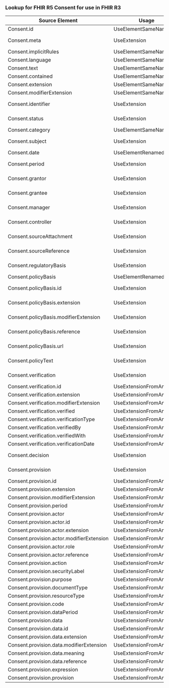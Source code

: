 ### Lookup for FHIR R5 Consent for use in FHIR R3

| Source Element | Usage | Target |
| -------------- | ----- | ------ |
| Consent.id | UseElementSameName | Consent.id |
| Consent.meta | UseExtension | http://hl7.org/fhir/5.0/StructureDefinition/extension-Consent.meta |
| Consent.implicitRules | UseElementSameName | Consent.implicitRules |
| Consent.language | UseElementSameName | Consent.language |
| Consent.text | UseElementSameName | Consent.text |
| Consent.contained | UseElementSameName | Consent.contained |
| Consent.extension | UseElementSameName | Consent.extension |
| Consent.modifierExtension | UseElementSameName | Consent.modifierExtension |
| Consent.identifier | UseExtension | http://hl7.org/fhir/5.0/StructureDefinition/extension-Consent.identifier |
| Consent.status | UseExtension | http://hl7.org/fhir/5.0/StructureDefinition/extension-Consent.status |
| Consent.category | UseElementSameName | Consent.category |
| Consent.subject | UseExtension | http://hl7.org/fhir/5.0/StructureDefinition/extension-Consent.subject |
| Consent.date | UseElementRenamed | Consent.dateTime |
| Consent.period | UseExtension | http://hl7.org/fhir/5.0/StructureDefinition/extension-Consent.period |
| Consent.grantor | UseExtension | http://hl7.org/fhir/5.0/StructureDefinition/extension-Consent.grantor |
| Consent.grantee | UseExtension | http://hl7.org/fhir/5.0/StructureDefinition/extension-Consent.grantee |
| Consent.manager | UseExtension | http://hl7.org/fhir/5.0/StructureDefinition/extension-Consent.manager |
| Consent.controller | UseExtension | http://hl7.org/fhir/5.0/StructureDefinition/extension-Consent.controller |
| Consent.sourceAttachment | UseExtension | http://hl7.org/fhir/5.0/StructureDefinition/extension-Consent.sourceAttachment |
| Consent.sourceReference | UseExtension | http://hl7.org/fhir/5.0/StructureDefinition/extension-Consent.sourceReference |
| Consent.regulatoryBasis | UseExtension | http://hl7.org/fhir/5.0/StructureDefinition/extension-Consent.regulatoryBasis |
| Consent.policyBasis | UseElementRenamed | Consent.policy |
| Consent.policyBasis.id | UseExtension | http://hl7.org/fhir/5.0/StructureDefinition/extension-Consent.policyBasis.id |
| Consent.policyBasis.extension | UseExtension | http://hl7.org/fhir/5.0/StructureDefinition/extension-Consent.policyBasis.extension |
| Consent.policyBasis.modifierExtension | UseExtension | http://hl7.org/fhir/5.0/StructureDefinition/extension-Consent.policyBasis.modifierExtension |
| Consent.policyBasis.reference | UseExtension | http://hl7.org/fhir/5.0/StructureDefinition/extension-Consent.policyBasis.reference |
| Consent.policyBasis.url | UseExtension | http://hl7.org/fhir/5.0/StructureDefinition/extension-Consent.policyBasis.url |
| Consent.policyText | UseExtension | http://hl7.org/fhir/5.0/StructureDefinition/extension-Consent.policyText |
| Consent.verification | UseExtension | http://hl7.org/fhir/5.0/StructureDefinition/extension-Consent.verification |
| Consent.verification.id | UseExtensionFromAncestor | - |
| Consent.verification.extension | UseExtensionFromAncestor | - |
| Consent.verification.modifierExtension | UseExtensionFromAncestor | - |
| Consent.verification.verified | UseExtensionFromAncestor | - |
| Consent.verification.verificationType | UseExtensionFromAncestor | - |
| Consent.verification.verifiedBy | UseExtensionFromAncestor | - |
| Consent.verification.verifiedWith | UseExtensionFromAncestor | - |
| Consent.verification.verificationDate | UseExtensionFromAncestor | - |
| Consent.decision | UseExtension | http://hl7.org/fhir/5.0/StructureDefinition/extension-Consent.decision |
| Consent.provision | UseExtension | http://hl7.org/fhir/5.0/StructureDefinition/extension-Consent.provision |
| Consent.provision.id | UseExtensionFromAncestor | - |
| Consent.provision.extension | UseExtensionFromAncestor | - |
| Consent.provision.modifierExtension | UseExtensionFromAncestor | - |
| Consent.provision.period | UseExtensionFromAncestor | - |
| Consent.provision.actor | UseExtensionFromAncestor | - |
| Consent.provision.actor.id | UseExtensionFromAncestor | - |
| Consent.provision.actor.extension | UseExtensionFromAncestor | - |
| Consent.provision.actor.modifierExtension | UseExtensionFromAncestor | - |
| Consent.provision.actor.role | UseExtensionFromAncestor | - |
| Consent.provision.actor.reference | UseExtensionFromAncestor | - |
| Consent.provision.action | UseExtensionFromAncestor | - |
| Consent.provision.securityLabel | UseExtensionFromAncestor | - |
| Consent.provision.purpose | UseExtensionFromAncestor | - |
| Consent.provision.documentType | UseExtensionFromAncestor | - |
| Consent.provision.resourceType | UseExtensionFromAncestor | - |
| Consent.provision.code | UseExtensionFromAncestor | - |
| Consent.provision.dataPeriod | UseExtensionFromAncestor | - |
| Consent.provision.data | UseExtensionFromAncestor | - |
| Consent.provision.data.id | UseExtensionFromAncestor | - |
| Consent.provision.data.extension | UseExtensionFromAncestor | - |
| Consent.provision.data.modifierExtension | UseExtensionFromAncestor | - |
| Consent.provision.data.meaning | UseExtensionFromAncestor | - |
| Consent.provision.data.reference | UseExtensionFromAncestor | - |
| Consent.provision.expression | UseExtensionFromAncestor | - |
| Consent.provision.provision | UseExtensionFromAncestor | - |
